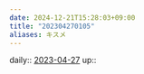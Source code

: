 ```yaml
---
date: 2024-12-21T15:28:03+09:00
title: "202304270105"
aliases: キスメ
---
```


daily:: [2023-04-27](/Daily_Note/2023-04-27.md)
up::

